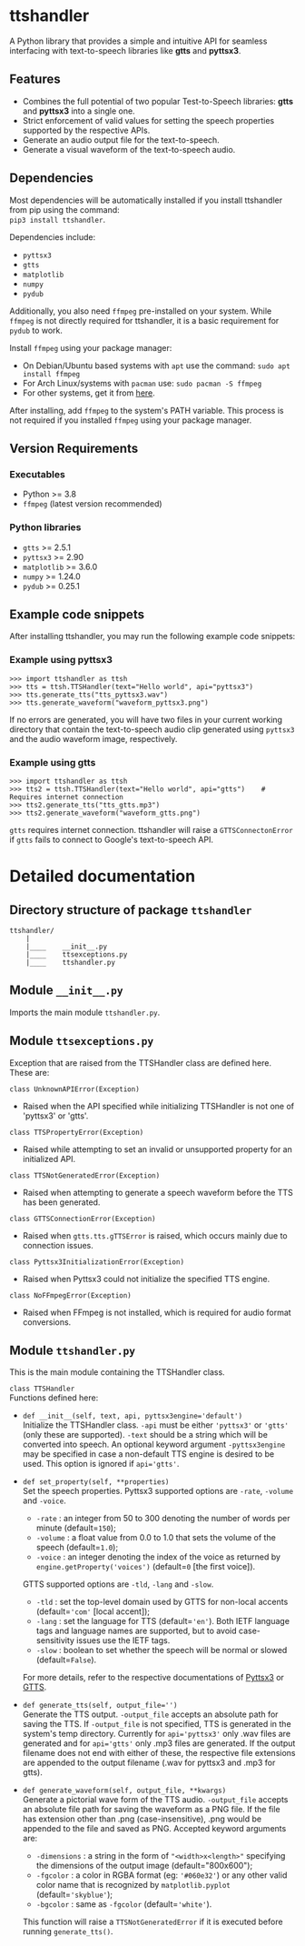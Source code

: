 # ttshandler
A Python library that provides a simple and intuitive API for seamless interfacing with text-to-speech libraries like **gtts** and **pyttsx3**.

## Features
* Combines the full potential of two popular Test-to-Speech libraries: **gtts** and **pyttsx3** into a single one.
* Strict enforcement of valid values for setting the speech properties supported by the respective APIs.
* Generate an audio output file for the text-to-speech.
* Generate a visual waveform of the text-to-speech audio.

## Dependencies
Most dependencies will be automatically installed if you install ttshandler from pip using the command:    
```pip3 install ttshandler```.

Dependencies include:
* ```pyttsx3```
* ```gtts```
* ```matplotlib```
* ```numpy```
* ```pydub```

Additionally, you also need ```ffmpeg``` pre-installed on your system. While ```ffmpeg``` is not directly
required for ttshandler, it is a basic requirement for ```pydub``` to work.   

Install ```ffmpeg``` using your package manager:
* On Debian/Ubuntu based systems with ```apt``` use the command: ```sudo apt install ffmpeg```
* For Arch Linux/systems with ```pacman``` use: ```sudo pacman -S ffmpeg```
* For other systems, get it from [here](https://www.ffmpeg.org/download.html).

After installing, add ```ffmpeg``` to the system's PATH variable. This process is not required if you
installed ```ffmpeg``` using your package manager.    


## Version Requirements
### Executables
* Python >= 3.8
* ```ffmpeg``` (latest version recommended)
### Python libraries
* ```gtts``` >= 2.5.1
* ```pyttsx3``` >= 2.90
* ```matplotlib``` >= 3.6.0
* ```numpy``` >= 1.24.0
* ```pydub``` >= 0.25.1

## Example code snippets
After installing ttshandler, you may run the following example code snippets:
### Example using pyttsx3
```
>>> import ttshandler as ttsh
>>> tts = ttsh.TTSHandler(text="Hello world", api="pyttsx3")
>>> tts.generate_tts("tts_pyttsx3.wav")
>>> tts.generate_waveform("waveform_pyttsx3.png")
```
If no errors are generated, you will have two files in your current working directory that contain
the text-to-speech audio clip generated using ```pyttsx3``` and the audio waveform image, respectively.

### Example using gtts
```
>>> import ttshandler as ttsh
>>> tts2 = ttsh.TTSHandler(text="Hello world", api="gtts")    # Requires internet connection
>>> tts2.generate_tts("tts_gtts.mp3")
>>> tts2.generate_waveform("waveform_gtts.png")
```
```gtts``` requires internet connection. ttshandler will raise a ```GTTSConnectonError``` if ```gtts``` fails to connect to Google's text-to-speech API.


# Detailed documentation

## Directory structure of package ```ttshandler```
```
ttshandler/
    |
    |____    __init__.py
    |____    ttsexceptions.py
    |____    ttshandler.py
```

## Module ```__init__.py```
Imports the main module ```ttshandler.py```.

## Module ```ttsexceptions.py```
Exception that are raised from the TTSHandler class are defined here. These are:

```class UnknownAPIError(Exception)```
* Raised when the API specified while initializing TTSHandler is not one of 'pyttsx3' or 'gtts'.

```class TTSPropertyError(Exception)```
* Raised while attempting to set an invalid or unsupported property for an initialized API.

```class TTSNotGeneratedError(Exception)```
* Raised when attempting to generate a speech waveform before the TTS has been generated.

```class GTTSConnectionError(Exception)```
* Raised when ```gtts.tts.gTTSError``` is raised, which occurs mainly due to connection issues.

```class Pyttsx3InitializationError(Exception)```
* Raised when Pyttsx3 could not initialize the specified TTS engine.

```class NoFFmpegError(Exception)```
* Raised when FFmpeg is not installed, which is required for audio format conversions.

## Module ```ttshandler.py```
This is the main module containing the TTSHandler class.

```class TTSHandler```    
Functions defined here:

* ```def __init__(self, text, api, pyttsx3engine='default')```  
    Initialize the TTSHandler class. ```-api``` must be either ```'pyttsx3'``` or ```'gtts'``` (only these are supported). ```-text``` should be a string which will be converted into speech. An optional keyword argument ```-pyttsx3engine``` may be specified in case a non-default TTS engine is desired to be used. This option is ignored if ```api='gtts'```.

* ```def set_property(self, **properties)```    
    Set the speech properties. Pyttsx3 supported options are ```-rate```, ```-volume``` and ```-voice```.
  * ```-rate``` : an integer from 50 to 300 denoting the number of words per minute (default=```150```);
  * ```-volume``` : a float value from 0.0 to 1.0 that sets the volume of the speech (default=```1.0```);
  * ```-voice``` : an integer denoting the index of the voice as returned by ```engine.getProperty('voices')``` (default=```0``` [the first voice]).    

  GTTS supported options are ```-tld```, ```-lang``` and ```-slow```.
  * ```-tld``` : set the top-level domain used by GTTS for non-local accents (default=```'com'``` [local accent]);
  * ```-lang``` : set the language for TTS (default=```'en'```). Both IETF language tags and language names are supported, but to avoid case-sensitivity issues use the IETF tags.
  * ```-slow``` : boolean to set whether the speech will be normal or slowed (default=```False```).    
  
  For more details, refer to the respective documentations of [Pyttsx3](https://pyttsx3.readthedocs.io/en/latest/) or [GTTS](https://gtts.readthedocs.io/en/latest/).

* ```def generate_tts(self, output_file='')```    
    Generate the TTS output. ```-output_file``` accepts an absolute path for saving the TTS. If ```-output_file``` is not specified, TTS is generated in the system's temp directory. Currently for ```api='pyttsx3'``` only .wav files are generated and for ```api='gtts'``` only .mp3 files are generated. If the output filename does not end with either of these, the respective file extensions are appended to the output filename (.wav for pyttsx3 and .mp3 for gtts).

* ```def generate_waveform(self, output_file, **kwargs)```    
    Generate a pictorial wave form of the TTS audio. ```-output_file``` accepts an absolute file path for saving the waveform as a PNG file. If the file has extension other than .png (case-insensitive), .png would be appended to the file and saved as PNG.
    Accepted keyword arguments are:
  * ```-dimensions``` : a string in the form of ```"<width>x<length>"``` specifying the dimensions of the output image (default="800x600");
  * ```-fgcolor``` : a color in RGBA format (eg: ```'#060e32'```) or any other valid color name that is recognized by ```matplotlib.pyplot``` (default=```'skyblue'```);
  * ```-bgcolor``` : same as ```-fgcolor``` (default=```'white'```).    
  
  This function will raise a ```TTSNotGeneratedError``` if it is executed before running ```generate_tts()```.
